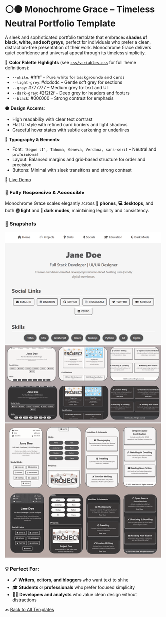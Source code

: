 # ⚪⚫ Monochrome Grace – Timeless Neutral Portfolio Template

A sleek and sophisticated portfolio template that embraces **shades of black, white, and soft greys**, perfect for individuals who prefer a clean, distraction-free presentation of their work. Monochrome Grace delivers quiet confidence and universal appeal through its timeless simplicity.

🎨 **Color Palette Highlights** (see [`css/variables.css`](../css/variables.css) for full theme definitions):

* `--white`: #ffffff – Pure white for backgrounds and cards
* `--light-grey`: #dcdcdc – Gentle soft grey for sections
* `--gray`: #777777 – Medium grey for text and UI
* `--dark-grey`: #2f2f2f – Deep grey for headers and footers
* `--black`: #000000 – Strong contrast for emphasis

⚫ **Design Accents**:

* High readability with clear text contrast
* Flat UI style with refined card borders and light shadows
* Graceful hover states with subtle darkening or underlines

📝 **Typography & Elements**:

* Font: `'Segoe UI', Tahoma, Geneva, Verdana, sans-serif` – Neutral and professional
* Layout: Balanced margins and grid-based structure for order and precision
* Buttons: Minimal with sleek transitions and strong contrast

🔗 [Live Demo](https://madhurimarawat.github.io/Portfolio-Templates/Minimalist_Professional_Monochrome_Grace)

### 🌟 Fully Responsive & Accessible

Monochrome Grace scales elegantly across **📱 phones**, **💻 desktops**, and both **🌞 light** and **🌙 dark modes**, maintaining legibility and consistency.

### 📸 Snapshots

<div align="center">

<a href="https://madhurimarawat.github.io/Portfolio-Templates/Minimalist_Professional_Monochrome_Grace">
  <img src="site-previews/website_1.png" 
       alt="Monochrome Grace Homepage Preview" 
       title="Click to view the Monochrome Grace homepage">
</a>

<a href="https://madhurimarawat.github.io/Portfolio-Templates/Minimalist_Professional_Monochrome_Grace">
  <img src="site-previews/desktop_website.png" 
       alt="Desktop View – Monochrome Grace" 
       title="Desktop Preview – Monochrome Grace Portfolio">
</a>

<a href="https://madhurimarawat.github.io/Portfolio-Templates/Minimalist_Professional_Monochrome_Grace">
  <img src="site-previews/mobile_website.png" 
       alt="Mobile View – Monochrome Grace" 
       title="Mobile Preview – Monochrome Grace Template">
</a>

</div>

### 💡 Perfect For:

* 🖋️ **Writers, editors, and bloggers** who want text to shine
* 🎓 **Students or professionals** who prefer focused simplicity
* 🧑‍💻 **Developers and analysts** who value clean design without distractions

🔙 [Back to All Templates](../../Templates.md)
